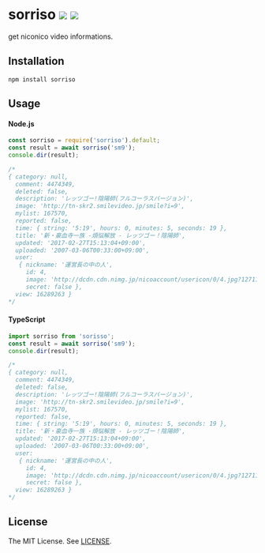 sorriso [![][mit-badge]][mit] [![][travis-badge]][travis]
==========
get niconico video informations.

Installation
----------
```
npm install sorriso
```

Usage
----------

#### Node.js
```js
const sorriso = require('sorriso').default;
const result = await sorriso('sm9');
console.dir(result);

/* 
{ category: null,
  comment: 4474349,
  deleted: false,
  description: 'レッツゴー!陰陽師(フルコーラスバージョン)',
  image: 'http://tn-skr2.smilevideo.jp/smile?i=9',
  mylist: 167570,
  reported: false,
  time: { string: '5:19', hours: 0, minutes: 5, seconds: 19 },
  title: '新・豪血寺一族 -煩悩解放 - レッツゴー！陰陽師',
  updated: '2017-02-27T15:13:04+09:00',
  uploaded: '2007-03-06T00:33:00+09:00',
  user: 
   { nickname: '運営長の中の人',
     id: 4,
     image: 'http://dcdn.cdn.nimg.jp/nicoaccount/usericon/0/4.jpg?1271141672',
     secret: false },
  view: 16289263 }
*/
```

#### TypeScript
```ts
import sorriso from 'sorisso';
const result = await sorriso('sm9');
console.dir(result);

/* 
{ category: null,
  comment: 4474349,
  deleted: false,
  description: 'レッツゴー!陰陽師(フルコーラスバージョン)',
  image: 'http://tn-skr2.smilevideo.jp/smile?i=9',
  mylist: 167570,
  reported: false,
  time: { string: '5:19', hours: 0, minutes: 5, seconds: 19 },
  title: '新・豪血寺一族 -煩悩解放 - レッツゴー！陰陽師',
  updated: '2017-02-27T15:13:04+09:00',
  uploaded: '2007-03-06T00:33:00+09:00',
  user: 
   { nickname: '運営長の中の人',
     id: 4,
     image: 'http://dcdn.cdn.nimg.jp/nicoaccount/usericon/0/4.jpg?1271141672',
     secret: false },
  view: 16289263 }
*/
```

License
----------
The MIT License. See [LICENSE](LICENSE).

[mit]: http://opensource.org/licenses/MIT
[mit-badge]:https://img.shields.io/badge/license-MIT-444444.svg?style=flat-square
[travis]: https://travis-ci.org/prezzemolo/sorriso
[travis-badge]: https://img.shields.io/travis/prezzemolo/sorriso/master.svg?style=flat-square
